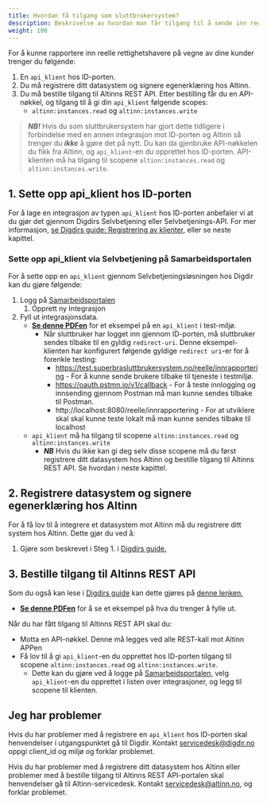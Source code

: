 ```yaml
---
title: Hvordan få tilgang som sluttbrukersystem?
description: Beskrivelse av hvordan man får tilgang til å sende inn registreringer som tredjeleverandør.
weight: 100
---
```


For å kunne rapportere inn reelle rettighetshavere på vegne av dine kunder trenger du følgende: 
1. En `api_klient` hos ID-porten.
2. Du må registrere ditt datasystem og signere egenerklæring hos Altinn.
3. Du må bestille tilgang til Altinns REST API. Etter bestilling får du en API-nøkkel, og tilgang til å gi din `api_klient` følgende scopes:
   * `altinn:instances.read` og `altinn:instances.write`

> **_NB!_** Hvis du som sluttbrukersystem har gjort dette tidligere i forbindelse med en annen integrasjon mot ID-porten og Altinn så trenger du **_ikke_** å gjøre det på nytt. Du kan da gjenbruke API-nøkkelen du fikk fra Altinn, og `api_klient`-en du opprettet hos ID-porten. API-klienten må ha tilgang til scopene `altinn:instances.read` og `altinn:instances.write`.  


## 1. Sette opp api_klient hos ID-porten

For å lage en integrasjon av typen `api_klient` hos ID-porten anbefaler vi at du gjør det gjennom Digdirs Selvbetjening eller Selvbetjenings-API.
For mer informasjon, [se Digdirs guide: Registrering av klienter](https://docs.digdir.no/docs/idporten/oidc/oidc_func_clientreg), eller se neste kapittel.

### Sette opp api_klient via Selvbetjening på Samarbeidsportalen

For å sette opp en `api_klient` gjennom Selvbetjeningsløsningen hos Digdir kan du gjøre følgende:

1. Logg på [Samarbeidsportalen](https://minside-samarbeid.digdir.no/my-organisation/integrations/admin)
   1. Opprett ny Integrasjon
2. Fyll ut integrasjonsdata.
   * [**Se denne PDFen**](Sette%20opp%20api_client%20i%20ID-porten.pdf) for et eksempel på en `api_klient` i test-miljø.
     * Når sluttbruker har logget inn gjennom ID-porten, må sluttbruker sendes tilbake til en gyldig `redirect-uri`. Denne eksempel-klienten har konfigurert følgende gyldige `redirect uri`-er for å forenkle testing:
       * https://test.superbrasluttbrukersystem.no/reelle/innrapportering - For å kunne sende brukere tilbake til tjeneste i testmiljø.
       * https://oauth.pstmn.io/v1/callback - For å teste innlogging og innsending gjennom Postman må man kunne sendes tilbake til Postman.
       * http://localhost:8080/reelle/innrapportering - For at utviklere skal skal kunne teste lokalt må man kunne sendes tilbake til localhost
   * `api_klient` må ha tilgang til scopene `altinn:instances.read` og `altinn:instances.write`
     * **_NB_** Hvis du ikke kan gi deg selv disse scopene må du først registrere ditt datasystem hos Altinn og bestille tilgang til Altinns REST API. Se hvordan i neste kapittel.

## 2. Registrere datasystem og signere egenerklæring hos Altinn

For å få lov til å integrere et datasystem mot Altinn må du registrere ditt system hos Altinn.
Dette gjør du ved å:
1. Gjøre som beskrevet i Steg 1. i [Digdirs guide.](https://altinn.github.io/docs/api/datasystem/)

## 3. Bestille tilgang til Altinns REST API

Som du også kan lese i [Digdirs guide](https://altinn.github.io/docs/api/datasystem/) kan dette gjøres på [denne lenken.](https://digdir.apps.altinn.no/digdir/be-om-api-nokkel/)
* [**Se denne PDFen**](Bestill%20tilgang%20til%20REST%20API%20-%20Digitaliseringsdirektoratet.pdf) for å se et eksempel på hva du trenger å fylle ut. 

Når du har fått tilgang til Altinns REST API skal du:
   * Motta en API-nøkkel. Denne må legges ved alle REST-kall mot Altinn APPen
   * Få lov til å gi `api_klient`-en du opprettet hos ID-porten tilgang til scopene `altinn:instances.read` og `altinn:instances.write`.
      * Dette kan du gjøre ved å logge på [Samarbeidsportalen](https://minside-samarbeid.digdir.no/my-organisation/integrations/admin), velg `api_klient`-en du opprettet i listen over integrasjoner, og legg til scopene til klienten.


## Jeg har problemer
Hvis du har problemer med å registrere en `api_klient` hos ID-porten skal henvendelser i utgangspunktet gå til Digdir.
Kontakt servicedesk@digdir.no oppgi client_id og miljø og forklar problemet.

Hvis du har problemer med å registrere ditt datasystem hos Altinn eller problemer med å bestille tilgang til Altinns REST API-portalen skal henvendelser gå til Altinn-servicedesk.
Kontakt servicedesk@altinn.no, og forklar problemet.

